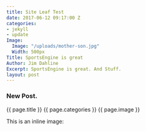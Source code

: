 ```yaml
---
title: Site Leaf Test
date: 2017-06-12 09:17:00 Z
categories:
- jekyll
- update
Image:
  Image: "/uploads/mother-son.jpg"
  Width: 500px
Title: SportsEngine is great
Author: Jim Dahline
Excerpt: SportsEngine is great. And Stuff.
layout: post
---
```


### New Post.
{{ page.title }}
{{ page.categories }}
{{ page.image }}



This is an inline image:
